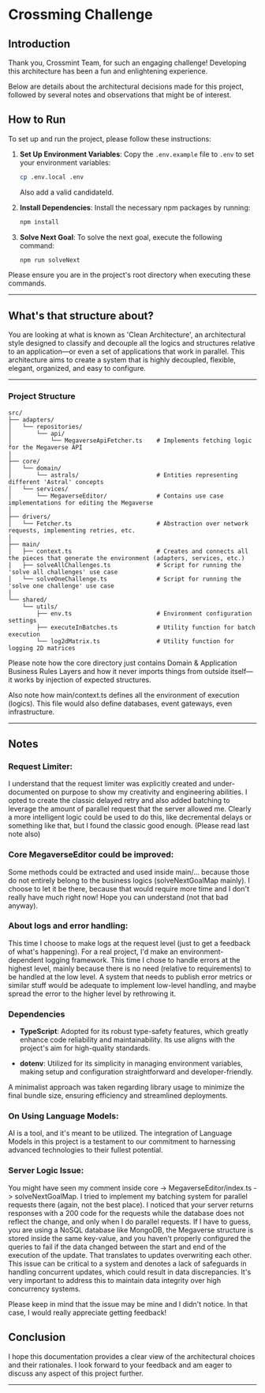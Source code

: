 # Crossming Challenge

## Introduction

Thank you, Crossmint Team, for such an engaging challenge! Developing this architecture has been a fun and enlightening experience.

Below are details about the architectural decisions made for this project, followed by several notes and observations that might be of interest.

## How to Run

To set up and run the project, please follow these instructions:

1. **Set Up Environment Variables**:
   Copy the `.env.example` file to `.env` to set your environment variables:
   ```bash
   cp .env.local .env
   ```
   Also add a valid candidateId.

2. **Install Dependencies**:
   Install the necessary npm packages by running:
   ```bash
   npm install
   ```

3. **Solve Next Goal**:
   To solve the next goal, execute the following command:
   ```bash
   npm run solveNext
   ```

Please ensure you are in the project's root directory when executing these commands.

--- 

## What's that structure about?

You are looking at what is known as 'Clean Architecture', an architectural style designed to classify and decouple all the logics and structures relative to an application—or even a set of applications that work in parallel. This architecture aims to create a system that is highly decoupled, flexible, elegant, organized, and easy to configure.

--- 

### Project Structure

```
src/
├── adapters/
│   └── repositories/
│       └── api/
│           └── MegaverseApiFetcher.ts    # Implements fetching logic for the Megaverse API
│
├── core/
│   └── domain/
│       └── astrals/                      # Entities representing different 'Astral' concepts
│   └── services/
│       └── MegaverseEditor/              # Contains use case implementations for editing the Megaverse
│
├── drivers/
│   └── Fetcher.ts                        # Abstraction over network requests, implementing retries, etc.
│
├── main/
│   ├── context.ts                        # Creates and connects all the pieces that generate the environment (adapters, services, etc.)
│   ├── solveAllChallenges.ts             # Script for running the 'solve all challenges' use case
│   └── solveOneChallenge.ts              # Script for running the 'solve one challenge' use case
│
└── shared/
    └── utils/
        ├── env.ts                        # Environment configuration settings
        ├── executeInBatches.ts           # Utility function for batch execution
        └── log2dMatrix.ts                # Utility function for logging 2D matrices

```

Please note how the core directory just contains Domain & Application Business Rules Layers and how it never imports things from outside itself—it works by injection of expected structures.

Also note how main/context.ts defines all the environment of execution (logics). This file would also define databases, event gateways, even infrastructure.

--- 

## Notes

### Request Limiter:
I understand that the request limiter was explicitly created and under-documented on purpose to show my creativity and engineering abilities.
I opted to create the classic delayed retry and also added batching to leverage the amount of parallel request that the server allowed me.
Clearly a more intelligent logic could be used to do this, like decremental delays or something like that, but I found the classic good enough.
(Please read last note also)

### Core MegaverseEditor could be improved:
Some methods could be extracted and used inside main/... because those do not entirely belong to the business logics (solveNextGoalMap mainly).
I choose to let it be there, because that would require more time and I don't really have much right now! Hope you can understand (not that bad anyway).

### About logs and error handling:
This time I choose to make logs at the request level (just to get a feedback of what's happening). For a real project, I'd make an environment-dependent logging framework.
This time I chose to handle errors at the highest level, mainly because there is no need (relative to requirements) to be handled at the low level. A system that needs to publish error metrics or similar stuff would be adequate to implement low-level handling, and maybe spread the error to the higher level by rethrowing it.

### Dependencies
- **TypeScript**: Adopted for its robust type-safety features, which greatly enhance code reliability and maintainability. Its use aligns with the project's aim for high-quality standards.

- **dotenv**: Utilized for its simplicity in managing environment variables, making setup and configuration straightforward and developer-friendly.

A minimalist approach was taken regarding library usage to minimize the final bundle size, ensuring efficiency and streamlined deployments.

### On Using Language Models:
AI is a tool, and it's meant to be utilized. The integration of Language Models in this project is a testament to our commitment to harnessing advanced technologies to their fullest potential.

### Server Logic Issue:
You might have seen my comment inside core -> MegaverseEditor/index.ts -> solveNextGoalMap. I tried to implement my batching system for parallel requests there (again, not the best place).
I noticed that your server returns responses with a 200 code for the requests while the database does not reflect the change, and only when I do parallel requests.
If I have to guess, you are using a NoSQL database like MongoDB, the Megaverse structure is stored inside the same key-value, and you haven't properly configured the queries to fail if the data changed between the start and end of the execution of the update. That translates to updates overwriting each other.
This issue can be critical to a system and denotes a lack of safeguards in handling concurrent updates, which could result in data discrepancies. It's very important to address this to maintain data integrity over high concurrency systems.

Please keep in mind that the issue may be mine and I didn't notice. In that case, I would really appreciate getting feedback!

## Conclusion

I hope this documentation provides a clear view of the architectural choices and their rationales. I look forward to your feedback and am eager to discuss any aspect of this project further.

---